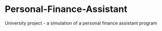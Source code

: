 # Personal-Finance-Assistant
University project - a simulation of a personal finance assistant program
